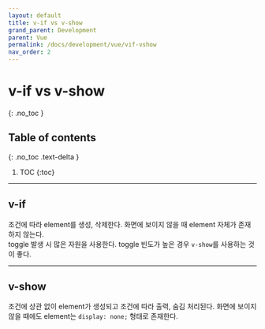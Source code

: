 ```yaml
---
layout: default
title: v-if vs v-show
grand_parent: Development
parent: Vue
permalink: /docs/development/vue/vif-vshow
nav_order: 2
---
```


# v-if vs v-show
{: .no_toc }

## Table of contents
{: .no_toc .text-delta }

1. TOC
{:toc}

---

## v-if
조건에 따라 element를 생성, 삭제한다. 화면에 보이지 않을 때 element 자체가 존재하지 않는다.  
toggle 발생 시 많은 자원을 사용한다. toggle 빈도가 높은 경우 `v-show`를 사용하는 것이 좋다.

---

## v-show
조건에 상관 없이 element가 생성되고 조건에 따라 출력, 숨김 처리된다. 화면에 보이지 않을 때에도 element는 `display: none;` 형태로 존재한다.